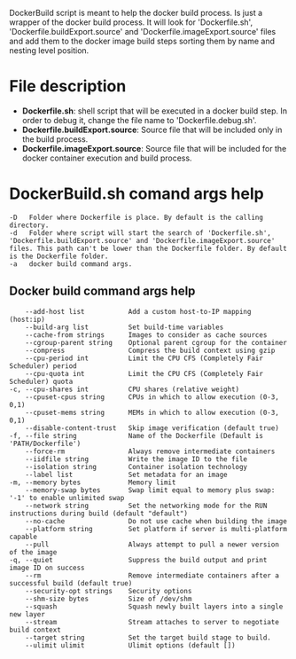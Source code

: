 DockerBuild script is meant to help the docker build process. Is just a wrapper of the docker build process.
It will look for 'Dockerfile.sh', 'Dockerfile.buildExport.source' and 'Dockerfile.imageExport.source' files and add them to the docker image build steps sorting them by name and nesting level position.


# File description
  * **Dockerfile.sh**: shell script that will be executed in a docker build step. In order to debug it, change the file name to 'Dockerfile.debug.sh'.
  * **Dockerfile.buildExport.source**: Source file that will be included only in the build process.
  * **Dockerfile.imageExport.source**: Source file that will be included for the docker container execution and build process.


# DockerBuild.sh comand args help
    -D 	 Folder where Dockerfile is place. By default is the calling directory.
    -d 	 Folder where script will start the search of 'Dockerfile.sh', 'Dockerfile.buildExport.source' and 'Dockerfile.imageExport.source' files. This path can't be lower than the Dockerfile folder. By default is the Dockerfile folder.
    -a 	 docker build command args.


## Docker build command args help
        --add-host list           Add a custom host-to-IP mapping (host:ip)
        --build-arg list          Set build-time variables
        --cache-from strings      Images to consider as cache sources
        --cgroup-parent string    Optional parent cgroup for the container
        --compress                Compress the build context using gzip
        --cpu-period int          Limit the CPU CFS (Completely Fair Scheduler) period
        --cpu-quota int           Limit the CPU CFS (Completely Fair Scheduler) quota
    -c, --cpu-shares int          CPU shares (relative weight)
        --cpuset-cpus string      CPUs in which to allow execution (0-3, 0,1)
        --cpuset-mems string      MEMs in which to allow execution (0-3, 0,1)
        --disable-content-trust   Skip image verification (default true)
    -f, --file string             Name of the Dockerfile (Default is 'PATH/Dockerfile')
        --force-rm                Always remove intermediate containers
        --iidfile string          Write the image ID to the file
        --isolation string        Container isolation technology
        --label list              Set metadata for an image
    -m, --memory bytes            Memory limit
        --memory-swap bytes       Swap limit equal to memory plus swap: '-1' to enable unlimited swap
        --network string          Set the networking mode for the RUN instructions during build (default "default")
        --no-cache                Do not use cache when building the image
        --platform string         Set platform if server is multi-platform capable
        --pull                    Always attempt to pull a newer version of the image
    -q, --quiet                   Suppress the build output and print image ID on success
        --rm                      Remove intermediate containers after a successful build (default true)
        --security-opt strings    Security options
        --shm-size bytes          Size of /dev/shm
        --squash                  Squash newly built layers into a single new layer
        --stream                  Stream attaches to server to negotiate build context
        --target string           Set the target build stage to build.
        --ulimit ulimit           Ulimit options (default [])


